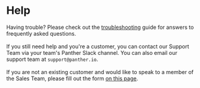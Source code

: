 # Help

Having trouble? Please check out the [troubleshooting](troubleshooting.md) guide for answers to frequently asked questions.\
\
If you still need help and you're a customer, you can contact our Support Team via your team's Panther Slack channel. You can also email our support team at `support@panther.io`. \
\
If you are not an existing customer and would like to speak to a member of the Sales Team, please fill out the form [on this page](https://panther.com/product/request-a-demo/).
